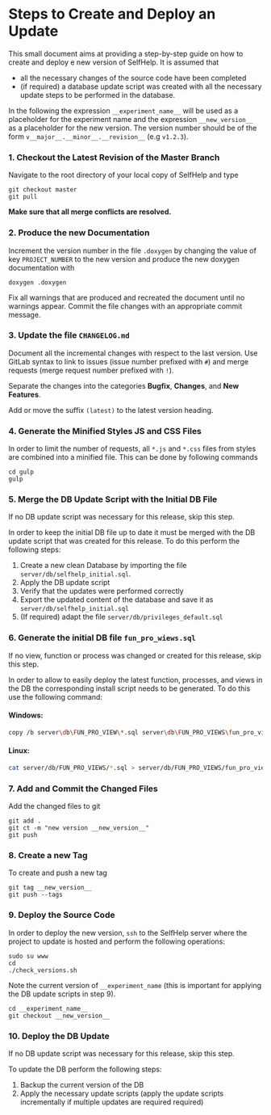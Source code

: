 # Steps to Create and Deploy an Update

This small document aims at providing a step-by-step guide on how to create and deploy e new version of SelfHelp.
It is assumed that
 - all the necessary changes of the source code have been completed
 - (if required) a database update script was created with all the necessary update steps to be performed in the database.

In the following the expression `__experiment_name__` will be used as a placeholder for the experiment name and the expression `__new_version__` as a placeholder for the new version.
The version number should be of the form `v__major__.__minor__.__revision__` (e.g `v1.2.3`).

### 1. Checkout the Latest Revision of the Master Branch

Navigate to the root directory of your local copy of SelfHelp and type

```
git checkout master
git pull
```

**Make sure that all merge conflicts are resolved.**

### 2. Produce the new Documentation

Increment the version number in the file `.doxygen` by changing the value of key `PROJECT_NUMBER` to the new version and produce the new doxygen documentation with
```
doxygen .doxygen
```

Fix all warnings that are produced and recreated the document until no warnings appear.
Commit the file changes with an appropriate commit message.

### 3. Update the file `CHANGELOG.md`

Document all the incremental changes with respect to the last version.
Use GitLab syntax to link to issues (issue number prefixed with `#`) and merge requests (merge request number prefixed with `!`).

Separate the changes into the categories **Bugfix**, **Changes**, and **New Features**.

Add or move the suffix `(latest)` to the latest version heading.

### 4. Generate the Minified Styles JS and CSS Files

In order to limit the number of requests, all `*.js` and `*.css` files from styles are combined into a minified file.
This can be done by following commands

```
cd gulp
gulp
```

### 5. Merge the DB Update Script with the Initial DB File

If no DB update script was necessary for this release, skip this step.

In order to keep the initial DB file up to date it must be merged with the DB update script that was created for this release.
To do this perform the following steps:
 1. Create a new clean Database by importing the file `server/db/selfhelp_initial.sql`.
 2. Apply the DB update script
 3. Verify that the updates were performed correctly
 4. Export the updated content of the database and save it as `server/db/selfhelp_initial.sql`
 5. (If required) adapt the file `server/db/privileges_default.sql`

### 6. Generate the initial DB file `fun_pro_wiews.sql`

If no view, function or process was changed or created for this release, skip this step.

In order to allow to easily deploy the latest function, processes, and views in the DB the corresponding install script needs to be generated.
To do this use the following command:

#### Windows:
```bash
copy /b server\db\FUN_PRO_VIEW\*.sql server\db\FUN_PRO_VIEWS\fun_pro_views.sql
```

#### Linux:
```sh
cat server/db/FUN_PRO_VIEWS/*.sql > server/db/FUN_PRO_VIEWS/fun_pro_views.sql
```

### 7. Add and Commit the Changed Files

Add the changed files to git
```
git add .
git ct -m "new version __new_version__"
git push
```

### 8. Create a new Tag

To create and push a new tag

```
git tag __new_version__
git push --tags
```

### 9. Deploy the Source Code

In order to deploy the new version, `ssh` to the SelfHelp server where the project to update is hosted and perform the following operations:

```
sudo su www
cd
./check_versions.sh
```

Note the current version of `__experiment_name` (this is important for applying the DB update scripts in step 9).

```
cd __experiment_name__
git checkout __new_version__
```

### 10. Deploy the DB Update

If no DB update script was necessary for this release, skip this step.

To update the DB perform the following steps:
 1. Backup the current version of the DB
 2. Apply the necessary update scripts (apply the update scripts incrementally if multiple updates are required required)
